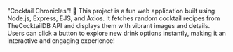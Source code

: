 "Cocktail Chronicles"! 🎉 This project is a fun web application built using Node.js, Express, EJS, and Axios. It fetches random cocktail recipes from TheCocktailDB API and displays them with vibrant images and details. Users can click a button to explore new drink options instantly, making it an interactive and engaging experience!
